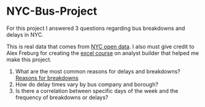 # NYC-Bus-Project
For this project I answered 3 questions regarding bus breakdowns and delays in NYC.

This is real data that comes from [NYC open data](https://data.cityofnewyork.us/Transportation/Bus-Breakdown-and-Delays/ez4e-fazm/data_preview). I also must give credit to Alex Freburg for creating the [excel course](https://www.analystbuilder.com/courses/excel-for-data-analytics) on analyst builder that helped me make this project.

1.  What are the most common reasons for delays and breakdowns?
    [Reasons for breakdowns](/Users/ajcarpinello/Pictures/Picture1.png)
3.  How do delay times vary by bus company and borough?
4.  Is there a correlation between specific days of the week and the frequency of breakdowns or delays?

